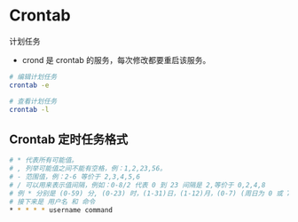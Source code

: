 # Crontab

计划任务

- crond 是 crontab 的服务，每次修改都要重启该服务。

```bash
# 编辑计划任务
crontab -e

# 查看计划任务
crontab -l
```

## Crontab 定时任务格式

```bash
# * 代表所有可能值。
# , 列举可能值之间不能有空格，例：1,2,23,56。
# - 范围值，例：2-6 等价于 2,3,4,5,6
# / 可以用来表示值间隔，例如：0-8/2 代表 0 到 23 间隔是 2,等价于 0,2,4,8
# 例 * 分别是 (0-59) 分, (0-23) 时，(1-31)日，(1-12)月，(0-7) (周日为 0 或 7)星期几
# 接下来是 用户名 和 命令
* * * * * username command
```
